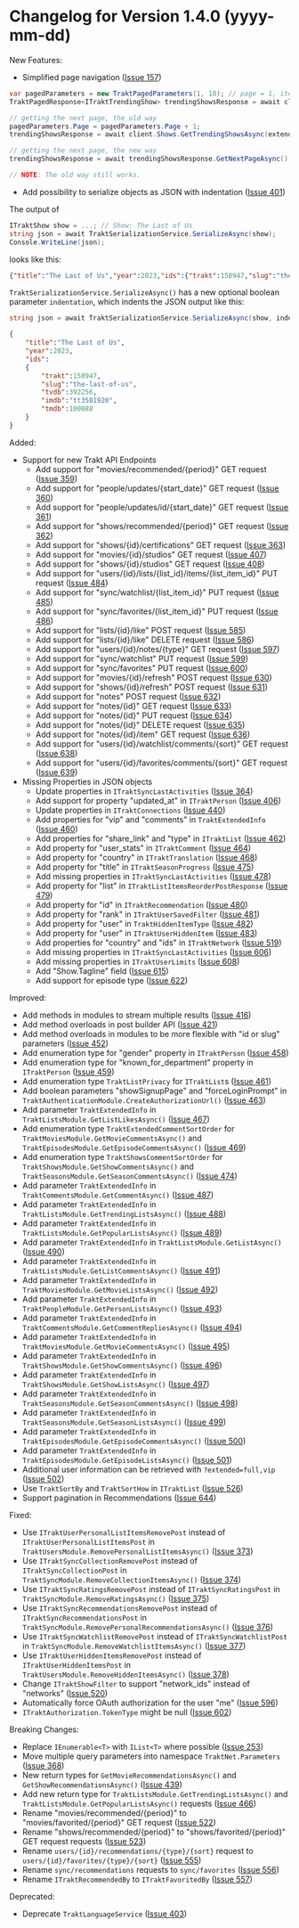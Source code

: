 Changelog for Version 1.4.0 (yyyy-mm-dd)
===

New Features:

- Simplified page navigation ([Issue 157](https://github.com/henrikfroehling/Trakt.NET/issues/157))
```csharp
var pagedParameters = new TraktPagedParameters(1, 10); // page = 1, items per page = 10
TraktPagedResponse<ITraktTrendingShow> trendingShowsResponse = await client.Shows.GetTrendingShowsAsync(null, pagedParameters);

// getting the next page, the old way
pagedParameters.Page = pagedParameters.Page + 1;
trendingShowsResponse = await client.Shows.GetTrendingShowsAsync(extendedInfo, pagedParameters);

// getting the next page, the new way
trendingShowsResponse = await trendingShowsResponse.GetNextPageAsync();

// NOTE: The old way still works.
```

- Add possibility to serialize objects as JSON with indentation ([Issue 401](https://github.com/henrikfroehling/Trakt.NET/issues/401))

The output of
```csharp
ITraktShow show = ...; // Show: The Last of Us
string json = await TraktSerializationService.SerializeAsync(show);
Console.WriteLine(json);
```

looks like this:
```json
{"title":"The Last of Us","year":2023,"ids":{"trakt":158947,"slug":"the-last-of-us","tvdb":392256,"imdb":"tt3581920","tmdb":100088}}
```

`TraktSerializationService.SerializeAsync()` has a new optional boolean parameter `indentation`, which indents the JSON output like this:
```csharp
string json = await TraktSerializationService.SerializeAsync(show, indentation: true);
```
```json
{
    "title":"The Last of Us",
    "year":2023,
    "ids":
    {
        "trakt":158947,
        "slug":"the-last-of-us",
        "tvdb":392256,
        "imdb":"tt3581920",
        "tmdb":100088
    }
}
```

Added:

- Support for new Trakt API Endpoints
  - Add support for "movies/recommended/{period}" GET request ([Issue 359](https://github.com/henrikfroehling/Trakt.NET/issues/359))
  - Add support for "people/updates/{start_date}" GET request ([Issue 360](https://github.com/henrikfroehling/Trakt.NET/issues/360))
  - Add support for "people/updates/id/{start_date}" GET request ([Issue 361](https://github.com/henrikfroehling/Trakt.NET/issues/361))
  - Add support for "shows/recommended/{period}" GET request ([Issue 362](https://github.com/henrikfroehling/Trakt.NET/issues/362))
  - Add support for "shows/{id}/certifications" GET request ([Issue 363](https://github.com/henrikfroehling/Trakt.NET/issues/363))
  - Add support for "movies/{id}/studios" GET request ([Issue 407](https://github.com/henrikfroehling/Trakt.NET/issues/407))
  - Add support for "shows/{id}/studios" GET request ([Issue 408](https://github.com/henrikfroehling/Trakt.NET/issues/408))
  - Add support for "users/{id}/lists/{list_id}/items/{list_item_id}" PUT request ([Issue 484](https://github.com/henrikfroehling/Trakt.NET/issues/484))
  - Add support for "sync/watchlist/{list_item_id}" PUT request ([Issue 485](https://github.com/henrikfroehling/Trakt.NET/issues/485))
  - Add support for "sync/favorites/{list_item_id}" PUT request ([Issue 486](https://github.com/henrikfroehling/Trakt.NET/issues/486))
  - Add support for "lists/{id}/like" POST request ([Issue 585](https://github.com/henrikfroehling/Trakt.NET/issues/585))
  - Add support for "lists/{id}/like" DELETE request ([Issue 586](https://github.com/henrikfroehling/Trakt.NET/issues/586))
  - Add support for "users/{id}/notes/{type}" GET request ([Issue 597](https://github.com/henrikfroehling/Trakt.NET/issues/597))
  - Add support for "sync/watchlist" PUT request ([Issue 599](https://github.com/henrikfroehling/Trakt.NET/issues/599))
  - Add support for "sync/favorites" PUT request ([Issue 600](https://github.com/henrikfroehling/Trakt.NET/issues/600))
  - Add support for "movies/{id}/refresh" POST request ([Issue 630](https://github.com/henrikfroehling/Trakt.NET/issues/630))
  - Add support for "shows/{id}/refresh" POST request ([Issue 631](https://github.com/henrikfroehling/Trakt.NET/issues/631))
  - Add support for "notes" POST request ([Issue 632](https://github.com/henrikfroehling/Trakt.NET/issues/632))
  - Add support for "notes/{id}" GET request ([Issue 633](https://github.com/henrikfroehling/Trakt.NET/issues/633))
  - Add support for "notes/{id}" PUT request ([Issue 634](https://github.com/henrikfroehling/Trakt.NET/issues/634))
  - Add support for "notes/{id}" DELETE request ([Issue 635](https://github.com/henrikfroehling/Trakt.NET/issues/635))
  - Add support for "notes/{id}/item" GET request ([Issue 636](https://github.com/henrikfroehling/Trakt.NET/issues/636))
  - Add support for "users/{id}/watchlist/comments/{sort}" GET request ([Issue 638](https://github.com/henrikfroehling/Trakt.NET/issues/638))
  - Add support for "users/{id}/favorites/comments/{sort}" GET request ([Issue 639](https://github.com/henrikfroehling/Trakt.NET/issues/639))
- Missing Properties in JSON objects
  - Update properties in `ITraktSyncLastActivities` ([Issue 364](https://github.com/henrikfroehling/Trakt.NET/issues/364))
  - Add support for property "updated_at" in `ITraktPerson` ([Issue 406](https://github.com/henrikfroehling/Trakt.NET/issues/406))
  - Update properties in `ITraktConnections` ([Issue 440](https://github.com/henrikfroehling/Trakt.NET/issues/440))
  - Add properties for "vip" and "comments" in `TraktExtendedInfo` ([Issue 460](https://github.com/henrikfroehling/Trakt.NET/issues/460))
  - Add properties for "share_link" and "type" in `ITraktList` ([Issue 462](https://github.com/henrikfroehling/Trakt.NET/issues/462))
  - Add property for "user_stats" in `ITraktComment` ([Issue 464](https://github.com/henrikfroehling/Trakt.NET/issues/464))
  - Add property for "country" in `ITraktTranslation` ([Issue 468](https://github.com/henrikfroehling/Trakt.NET/issues/468))
  - Add property for "title" in `ITraktSeasonProgress` ([Issue 475](https://github.com/henrikfroehling/Trakt.NET/issues/475))
  - Add missing properties in `ITraktSyncLastActivities` ([Issue 478](https://github.com/henrikfroehling/Trakt.NET/issues/478))
  - Add property for "list" in `ITraktListItemsReorderPostResponse` ([Issue 479](https://github.com/henrikfroehling/Trakt.NET/issues/479))
  - Add property for "id" in `ITraktRecommendation` ([Issue 480](https://github.com/henrikfroehling/Trakt.NET/issues/480))
  - Add property for "rank" in `ITraktUserSavedFilter` ([Issue 481](https://github.com/henrikfroehling/Trakt.NET/issues/481))
  - Add property for "user" in `TraktHiddenItemType` ([Issue 482](https://github.com/henrikfroehling/Trakt.NET/issues/482))
  - Add property for "user" in `ITraktUserHiddenItem` ([Issue 483](https://github.com/henrikfroehling/Trakt.NET/issues/483))
  - Add properties for "country" and "ids" in `ITraktNetwork` ([Issue 519](https://github.com/henrikfroehling/Trakt.NET/issues/519))
  - Add missing properties in `ITraktSyncLastActivities` ([Issue 606](https://github.com/henrikfroehling/Trakt.NET/issues/606))
  - Add missing properties in `ITraktUserLimits` ([Issue 608](https://github.com/henrikfroehling/Trakt.NET/issues/608))
  - Add "Show.Tagline" field ([Issue 615](https://github.com/henrikfroehling/Trakt.NET/issues/615))
  - Add support for episode type ([Issue 622](https://github.com/henrikfroehling/Trakt.NET/issues/622))

Improved:

- Add methods in modules to stream multiple results ([Issue 416](https://github.com/henrikfroehling/Trakt.NET/issues/416))
- Add method overloads in post builder API ([Issue 421](https://github.com/henrikfroehling/Trakt.NET/issues/421))
- Add method overloads in modules to be more flexible with "id or slug" parameters ([Issue 452](https://github.com/henrikfroehling/Trakt.NET/issues/452))
- Add enumeration type for "gender" property in `ITraktPerson` ([Issue 458](https://github.com/henrikfroehling/Trakt.NET/issues/458))
- Add enumeration type for "known_for_department" property in `ITraktPerson` ([Issue 459](https://github.com/henrikfroehling/Trakt.NET/issues/459))
- Add enumeration type `TraktListPrivacy` for `ITraktList`s ([Issue 461](https://github.com/henrikfroehling/Trakt.NET/issues/461))
- Add boolean parameters "showSignupPage" and "forceLoginPrompt" in `TraktAuthenticationModule.CreateAuthorizationUrl()` ([Issue 463](https://github.com/henrikfroehling/Trakt.NET/issues/463))
- Add parameter `TraktExtendedInfo` in `TraktListsModule.GetListLikesAsync()` ([Issue 467](https://github.com/henrikfroehling/Trakt.NET/issues/467))
- Add enumeration type `TraktExtendedCommentSortOrder` for `TraktMoviesModule.GetMovieCommentsAsync()` and `TraktEpisodesModule.GetEpisodeCommentsAsync()` ([Issue 469](https://github.com/henrikfroehling/Trakt.NET/issues/469))
- Add enumeration type `TraktShowsCommentSortOrder` for `TraktShowsModule.GetShowCommentsAsync()` and `TraktSeasonsModule.GetSeasonCommentsAsync()` ([Issue 474](https://github.com/henrikfroehling/Trakt.NET/issues/474))
- Add parameter `TraktExtendedInfo` in `TraktCommentsModule.GetCommentAsync()` ([Issue 487](https://github.com/henrikfroehling/Trakt.NET/issues/487))
- Add parameter `TraktExtendedInfo` in `TraktListsModule.GetTrendingListsAsync()` ([Issue 488](https://github.com/henrikfroehling/Trakt.NET/issues/488))
- Add parameter `TraktExtendedInfo` in `TraktListsModule.GetPopularListsAsync()` ([Issue 489](https://github.com/henrikfroehling/Trakt.NET/issues/489))
- Add parameter `TraktExtendedInfo` in `TraktListsModule.GetListAsync()` ([Issue 490](https://github.com/henrikfroehling/Trakt.NET/issues/490))
- Add parameter `TraktExtendedInfo` in `TraktListsModule.GetListCommentsAsync()` ([Issue 491](https://github.com/henrikfroehling/Trakt.NET/issues/491))
- Add parameter `TraktExtendedInfo` in `TraktMoviesModule.GetMovieListsAsync()` ([Issue 492](https://github.com/henrikfroehling/Trakt.NET/issues/492))
- Add parameter `TraktExtendedInfo` in `TraktPeopleModule.GetPersonListsAsync()` ([Issue 493](https://github.com/henrikfroehling/Trakt.NET/issues/493))
- Add parameter `TraktExtendedInfo` in `TraktCommentsModule.GetCommentRepliesAsync()` ([Issue 494](https://github.com/henrikfroehling/Trakt.NET/issues/494))
- Add parameter `TraktExtendedInfo` in `TraktMoviesModule.GetMovieCommentsAsync()` ([Issue 495](https://github.com/henrikfroehling/Trakt.NET/issues/495))
- Add parameter `TraktExtendedInfo` in `TraktShowsModule.GetShowCommentsAsync()` ([Issue 496](https://github.com/henrikfroehling/Trakt.NET/issues/496))
- Add parameter `TraktExtendedInfo` in `TraktShowsModule.GetShowListsAsync()` ([Issue 497](https://github.com/henrikfroehling/Trakt.NET/issues/497))
- Add parameter `TraktExtendedInfo` in `TraktSeasonsModule.GetSeasonCommentsAsync()` ([Issue 498](https://github.com/henrikfroehling/Trakt.NET/issues/498))
- Add parameter `TraktExtendedInfo` in `TraktSeasonsModule.GetSeasonListsAsync()` ([Issue 499](https://github.com/henrikfroehling/Trakt.NET/issues/499))
- Add parameter `TraktExtendedInfo` in `TraktEpisodesModule.GetEpisodeCommentsAsync()` ([Issue 500](https://github.com/henrikfroehling/Trakt.NET/issues/500))
- Add parameter `TraktExtendedInfo` in `TraktEpisodesModule.GetEpisodeListsAsync()` ([Issue 501](https://github.com/henrikfroehling/Trakt.NET/issues/501))
- Additional user information can be retrieved with `?extended=full,vip` ([Issue 502](https://github.com/henrikfroehling/Trakt.NET/issues/502))
- Use `TraktSortBy` and `TraktSortHow` in `ITraktList` ([Issue 526](https://github.com/henrikfroehling/Trakt.NET/issues/526))
- Support pagination in Recommendations ([Issue 644](https://github.com/henrikfroehling/Trakt.NET/issues/644))

Fixed:

- Use `ITraktUserPersonalListItemsRemovePost` instead of `ITraktUserPersonalListItemsPost` in `TraktUsersModule.RemovePersonalListItemsAsync()` ([Issue 373](https://github.com/henrikfroehling/Trakt.NET/issues/373))
- Use `ITraktSyncCollectionRemovePost` instead of `ITraktSyncCollectionPost` in `TraktSyncModule.RemoveCollectionItemsAsync()` ([Issue 374](https://github.com/henrikfroehling/Trakt.NET/issues/374))
- Use `ITraktSyncRatingsRemovePost` instead of `ITraktSyncRatingsPost` in `TraktSyncModule.RemoveRatingsAsync()` ([Issue 375](https://github.com/henrikfroehling/Trakt.NET/issues/375))
- Use `ITraktSyncRecommendationsRemovePost` instead of `ITraktSyncRecommendationsPost` in `TraktSyncModule.RemovePersonalRecommendationsAsync()` ([Issue 376](https://github.com/henrikfroehling/Trakt.NET/issues/376))
- Use `ITraktSyncWatchlistRemovePost` instead of `ITraktSyncWatchlistPost` in `TraktSyncModule.RemoveWatchlistItemsAsync()` ([Issue 377](https://github.com/henrikfroehling/Trakt.NET/issues/377))
- Use `ITraktUserHiddenItemsRemovePost` instead of `ITraktUserHiddenItemsPost` in `TraktUsersModule.RemoveHiddenItemsAsync()` ([Issue 378](https://github.com/henrikfroehling/Trakt.NET/issues/378))
- Change `ITraktShowFilter` to support "network_ids" instead of "networks" ([Issue 520](https://github.com/henrikfroehling/Trakt.NET/issues/520))
- Automatically force OAuth authorization for the user "me" ([Issue 596](https://github.com/henrikfroehling/Trakt.NET/issues/596))
- `ITraktAuthorization.TokenType` might be null ([Issue 602](https://github.com/henrikfroehling/Trakt.NET/issues/602))

Breaking Changes:

- Replace `IEnumerable<T>` with `IList<T>` where possible ([Issue 253](https://github.com/henrikfroehling/Trakt.NET/issues/253))
- Move multiple query parameters into namespace `TraktNet.Parameters` ([Issue 368](https://github.com/henrikfroehling/Trakt.NET/issues/368))
- New return types for `GetMovieRecommendationsAsync()` and `GetShowRecommendationsAsync()` ([Issue 439](https://github.com/henrikfroehling/Trakt.NET/issues/439))
- Add new return type for `TraktListsModule.GetTrendingListsAsync()` and `TraktListsModule.GetPopularListsAsync()` requests ([Issue 466](https://github.com/henrikfroehling/Trakt.NET/issues/466))
- Rename "movies/recommended/{period}" to "movies/favorited/{period}" GET request ([Issue 522](https://github.com/henrikfroehling/Trakt.NET/issues/522))
- Rename "shows/recommended/{period}" to "shows/favorited/{period}" GET request requests ([Issue 523](https://github.com/henrikfroehling/Trakt.NET/issues/523))
- Rename `users/{id}/recommendations/{type}/{sort}` request to `users/{id}/favorites/{type}/{sort}` ([Issue 555](https://github.com/henrikfroehling/Trakt.NET/issues/555))
- Rename `sync/recommendations` requests to `sync/favorites` ([Issue 556](https://github.com/henrikfroehling/Trakt.NET/issues/556))
- Rename `ITraktRecommendedBy` to `ITraktFavoritedBy` ([Issue 557](https://github.com/henrikfroehling/Trakt.NET/issues/557))

Deprecated:

- Deprecate `TraktLanguageService` ([Issue 403](https://github.com/henrikfroehling/Trakt.NET/issues/403))
